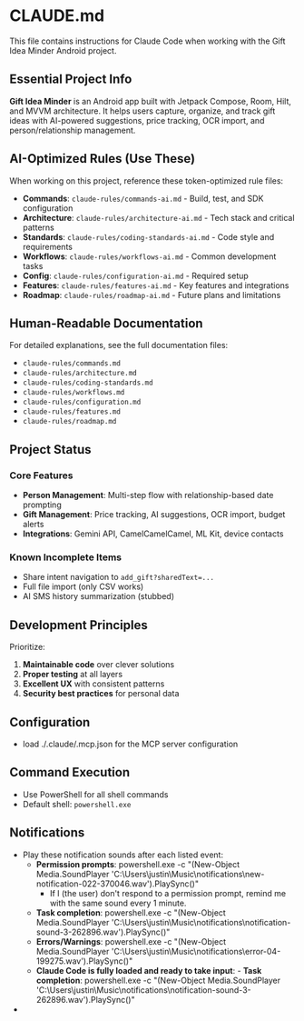 # CLAUDE.md

This file contains instructions for Claude Code when working with the Gift Idea Minder Android project.

## Essential Project Info

**Gift Idea Minder** is an Android app built with Jetpack Compose, Room, Hilt, and MVVM architecture. It helps users capture, organize, and track gift ideas with AI-powered suggestions, price tracking, OCR import, and person/relationship management.

## AI-Optimized Rules (Use These)

When working on this project, reference these token-optimized rule files:

- **Commands**: `claude-rules/commands-ai.md` - Build, test, and SDK configuration
- **Architecture**: `claude-rules/architecture-ai.md` - Tech stack and critical patterns
- **Standards**: `claude-rules/coding-standards-ai.md` - Code style and requirements
- **Workflows**: `claude-rules/workflows-ai.md` - Common development tasks
- **Config**: `claude-rules/configuration-ai.md` - Required setup
- **Features**: `claude-rules/features-ai.md` - Key features and integrations
- **Roadmap**: `claude-rules/roadmap-ai.md` - Future plans and limitations

## Human-Readable Documentation

For detailed explanations, see the full documentation files:

- `claude-rules/commands.md`
- `claude-rules/architecture.md` 
- `claude-rules/coding-standards.md`
- `claude-rules/workflows.md`
- `claude-rules/configuration.md`
- `claude-rules/features.md`
- `claude-rules/roadmap.md`

## Project Status

### Core Features
- **Person Management**: Multi-step flow with relationship-based date prompting
- **Gift Management**: Price tracking, AI suggestions, OCR import, budget alerts
- **Integrations**: Gemini API, CamelCamelCamel, ML Kit, device contacts

### Known Incomplete Items
- Share intent navigation to `add_gift?sharedText=...`
- Full file import (only CSV works)
- AI SMS history summarization (stubbed)

## Development Principles

Prioritize:
1. **Maintainable code** over clever solutions
2. **Proper testing** at all layers  
3. **Excellent UX** with consistent patterns
4. **Security best practices** for personal data

## Configuration
- load ./.claude/.mcp.json for the MCP server configuration

## Command Execution
- Use PowerShell for all shell commands
- Default shell: `powershell.exe`

## Notifications
- Play these notification sounds after each listed event:
  - **Permission prompts**: powershell.exe -c "(New-Object Media.SoundPlayer 'C:\Users\justin\Music\notifications\new-notification-022-370046.wav').PlaySync()"
    - If I (the user) don't respond to a permission prompt, remind me with the same sound every 1 minute. 
  - **Task completion**: powershell.exe -c "(New-Object Media.SoundPlayer 'C:\Users\justin\Music\notifications\notification-sound-3-262896.wav').PlaySync()"
  - **Errors/Warnings**: powershell.exe -c "(New-Object Media.SoundPlayer 'C:\Users\justin\Music\notifications\error-04-199275.wav').PlaySync()"
  - **Claude Code is fully loaded and ready to take input**: - **Task completion**: powershell.exe -c "(New-Object Media.SoundPlayer 'C:\Users\justin\Music\notifications\notification-sound-3-262896.wav').PlaySync()"
- 
